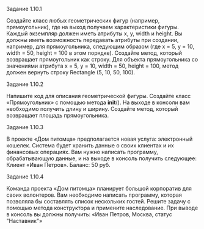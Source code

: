 Задание 1.10.1

Создайте класс любых геометрических фигур (например, прямоугольник), где на выход получаем характеристики фигуры.
Каждый экземпляр должен иметь атрибуты x, y, width и height.
Вы должны иметь возможность передавать атрибуты при создании, например, для прямоугольника, следующим образом (где x = 5, y = 10, width = 50, height = 100 в этом порядке).
Создайте метод, который возвращает прямоугольник как строку. Для объекта прямоугольника со значениями атрибута x = 5, y = 10, width = 50, height = 100, метод должен вернуть строку Rectangle (5, 10, 50, 100).

Задание 1.10.2

Напишите код для описания геометрической фигуры. Создайте класс «Прямоугольник» с помощью метода __init__(). На выходе в консоли вам необходимо получить длину и ширину.
Создайте метод, который возвращает площадь прямоугольника.

Задание 1.10.3

В  проекте «Дом питомца» предполагается новая услуга: электронный кошелек. Система будет хранить данные о своих клиентах и их финансовых операциях.
Вам нужно написать программу, обрабатывающую данные, и на выходе в консоль получить следующее: Клиент «Иван Петров». Баланс: 50 руб.

Задание 1.10.4

Команда проекта «Дом питомца» планирует большой корпоратив для своих волонтеров. Вам необходимо написать программу, которая позволяла бы составлять список нескольких гостей. Решите задачу с помощью метода конструктора и примените наследование.
При выводе в консоль вы должны получить: «Иван Петров, Москва, статус "Наставник"»